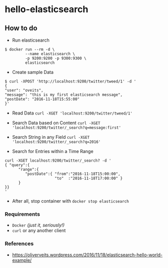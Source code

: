 # hello-elasticsearch

## How to do

- Run elasticsearch

```shell
$ docker run --rm -d \
         --name elasticsearch \
         -p 9200:9200 -p 9300:9300 \
         elasticsearch
```

- Create sample Data

```shell
$ curl -XPOST 'http://localhost:9200/twitter/tweed/1' -d '
{
"user": "oveits",
"message": "this is my first elasticsearch message",
"postDate": "2016-11-18T15:55:00"
}'
```

- Read Data `curl -XGET 'localhost:9200/twitter/tweed/1'`
- Search Data based on Content `curl -XGET 'localhost:9200/twitter/_search?q=message:first'`
- Search String in any Field `curl -XGET 'localhost:9200/twitter/_search?q=2016'`

- Search for Entries within a Time Range
```shell
curl -XGET localhost:9200/twitter/_search? -d '
{ "query":{
      "range":{
         "postDate":{ "from":"2016-11-18T15:00:00",
                      "to"  :"2016-11-18T17:00:00" }
      }
}}
'
```

- After all, stop container with `docker stop elasticsearch`

### Requirements

- `Docker` _(just it, seriously!)_
- `curl` or any another client

### References

- https://oliverveits.wordpress.com/2016/11/18/elasticsearch-hello-world-example/
